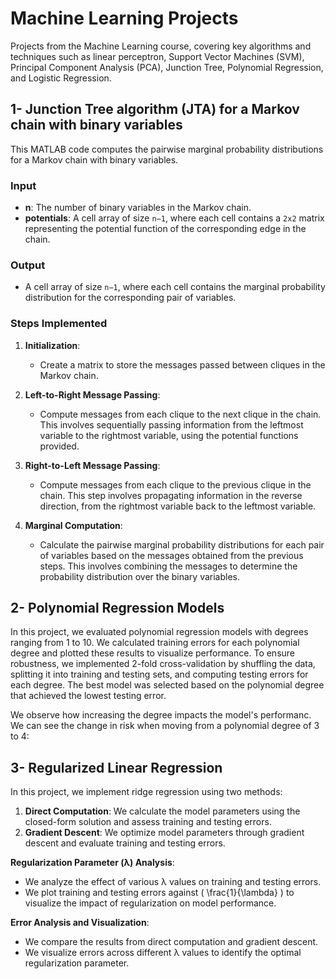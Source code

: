 # Machine Learning Projects
Projects from the Machine Learning course, covering key algorithms and techniques such as linear perceptron, Support Vector Machines (SVM), Principal Component Analysis (PCA), Junction Tree, Polynomial Regression, and Logistic Regression.

##  1- Junction Tree algorithm (JTA) for a Markov chain with binary variables

This MATLAB code computes the pairwise marginal probability distributions for a Markov chain with binary variables.

### Input

- **n**: The number of binary variables in the Markov chain.
- **potentials**: A cell array of size `n−1`, where each cell contains a `2x2` matrix representing the potential function of the corresponding edge in the chain.

### Output

- A cell array of size `n−1`, where each cell contains the marginal probability distribution for the corresponding pair of variables.

### Steps Implemented

1. **Initialization**: 
   - Create a matrix to store the messages passed between cliques in the Markov chain.

2. **Left-to-Right Message Passing**:
   - Compute messages from each clique to the next clique in the chain. This involves sequentially passing information from the leftmost variable to the rightmost variable, using the potential functions provided.

3. **Right-to-Left Message Passing**:
   - Compute messages from each clique to the previous clique in the chain. This step involves propagating information in the reverse direction, from the rightmost variable back to the leftmost variable.

4. **Marginal Computation**:
   - Calculate the pairwise marginal probability distributions for each pair of variables based on the messages obtained from the previous steps. This involves combining the messages to determine the probability distribution over the binary variables.
  
##  2- Polynomial Regression Models
In this project, we evaluated polynomial regression models with degrees ranging from 1 to 10. We calculated training errors for each polynomial degree and plotted these results to visualize performance. To ensure robustness, we implemented 2-fold cross-validation by shuffling the data, splitting it into training and testing sets, and computing testing errors for each degree. The best model was selected based on the polynomial degree that achieved the lowest testing error.


We observe how increasing the degree impacts the model's performanc. We can see the change in risk when moving from a polynomial degree of 3 to 4:

## 3- Regularized Linear Regression

In this project, we implement ridge regression using two methods:

1. **Direct Computation**: We calculate the model parameters using the closed-form solution and assess training and testing errors.
2. **Gradient Descent**: We optimize model parameters through gradient descent and evaluate training and testing errors.

**Regularization Parameter (λ) Analysis**:

- We analyze the effect of various λ values on training and testing errors.
- We plot training and testing errors against \( \frac{1}{\lambda} \) to visualize the impact of regularization on model performance.

**Error Analysis and Visualization**:

- We compare the results from direct computation and gradient descent.
- We visualize errors across different λ values to identify the optimal regularization parameter.

